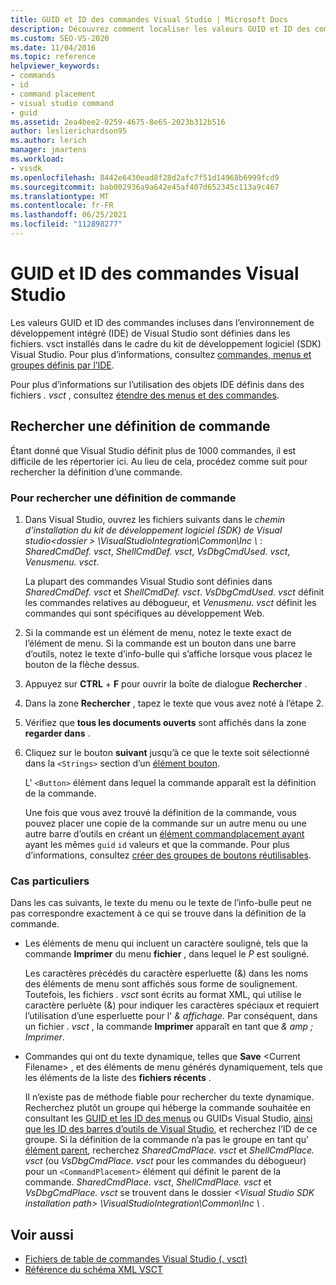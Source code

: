 ```yaml
---
title: GUID et ID des commandes Visual Studio | Microsoft Docs
description: Découvrez comment localiser les valeurs GUID et ID des commandes incluses dans l’environnement de développement intégré (IDE) de Visual Studio.
ms.custom: SEO-VS-2020
ms.date: 11/04/2016
ms.topic: reference
helpviewer_keywords:
- commands
- id
- command placement
- visual studio command
- guid
ms.assetid: 2ea4bee2-0259-4675-8e65-2023b312b516
author: leslierichardson95
ms.author: lerich
manager: jmartens
ms.workload:
- vssdk
ms.openlocfilehash: 8442e6430ead8f28d2afc7f51d14968b6999fcd9
ms.sourcegitcommit: bab002936a9a642e45af407d652345c113a9c467
ms.translationtype: MT
ms.contentlocale: fr-FR
ms.lasthandoff: 06/25/2021
ms.locfileid: "112898277"
---
```

# <a name="guids-and-ids-of-visual-studio-commands"></a>GUID et ID des commandes Visual Studio
Les valeurs GUID et ID des commandes incluses dans l’environnement de développement intégré (IDE) de Visual Studio sont définies dans les fichiers. vsct installés dans le cadre du kit de développement logiciel (SDK) Visual Studio. Pour plus d’informations, consultez [commandes, menus et groupes définis par l’IDE](../../extensibility/internals/ide-defined-commands-menus-and-groups.md).

 Pour plus d’informations sur l’utilisation des objets IDE définis dans des fichiers *. vsct* , consultez [étendre des menus et des commandes](../../extensibility/extending-menus-and-commands.md).

## <a name="find-a-command-definition"></a>Rechercher une définition de commande
 Étant donné que Visual Studio définit plus de 1000 commandes, il est difficile de les répertorier ici. Au lieu de cela, procédez comme suit pour rechercher la définition d’une commande.

### <a name="to-locate-a-command-definition"></a>Pour rechercher une définition de commande

1. Dans Visual Studio, ouvrez les fichiers suivants dans le *chemin d’installation du kit de développement logiciel (SDK) de Visual studio<dossier \> \VisualStudioIntegration\Common\Inc \\* : *SharedCmdDef. vsct*, *ShellCmdDef. vsct*, *VsDbgCmdUsed. vsct*, *Venusmenu. vsct*.

    La plupart des commandes Visual Studio sont définies dans *SharedCmdDef. vsct* et *ShellCmdDef. vsct*. *VsDbgCmdUsed. vsct* définit les commandes relatives au débogueur, et *Venusmenu. vsct* définit les commandes qui sont spécifiques au développement Web.

2. Si la commande est un élément de menu, notez le texte exact de l’élément de menu. Si la commande est un bouton dans une barre d’outils, notez le texte d’info-bulle qui s’affiche lorsque vous placez le bouton de la flèche dessus.

3. Appuyez sur **CTRL** + **F** pour ouvrir la boîte de dialogue **Rechercher** .

4. Dans la zone **Rechercher** , tapez le texte que vous avez noté à l’étape 2.

5. Vérifiez que **tous les documents ouverts** sont affichés dans la zone **regarder dans** .

6. Cliquez sur le bouton **suivant** jusqu’à ce que le texte soit sélectionné dans la `<Strings>` section d’un [élément bouton](../../extensibility/button-element.md).

    L' `<Button>` élément dans lequel la commande apparaît est la définition de la commande.

   Une fois que vous avez trouvé la définition de la commande, vous pouvez placer une copie de la commande sur un autre menu ou une autre barre d’outils en créant un [élément commandplacement ayant](../../extensibility/commandplacement-element.md) ayant les mêmes `guid` `id` valeurs et que la commande. Pour plus d’informations, consultez [créer des groupes de boutons réutilisables](../../extensibility/creating-reusable-groups-of-buttons.md).

### <a name="special-cases"></a>Cas particuliers
 Dans les cas suivants, le texte du menu ou le texte de l’info-bulle peut ne pas correspondre exactement à ce qui se trouve dans la définition de la commande.

- Les éléments de menu qui incluent un caractère souligné, tels que la commande **Imprimer** du menu **fichier** , dans lequel le *P* est souligné.

     Les caractères précédés du caractère esperluette (&) dans les noms des éléments de menu sont affichés sous forme de soulignement. Toutefois, les fichiers *. vsct* sont écrits au format XML, qui utilise le caractère perluète (&) pour indiquer les caractères spéciaux et requiert l’utilisation d’une esperluette pour l' *&amp; affichage.* Par conséquent, dans un fichier *. vsct* , la commande **Imprimer** apparaît en tant que *&amp; amp ; Imprimer*.

- Commandes qui ont du texte dynamique, telles que **Save** \<Current Filename\> , et des éléments de menu générés dynamiquement, tels que les éléments de la liste des **fichiers récents** .

     Il n’existe pas de méthode fiable pour rechercher du texte dynamique. Recherchez plutôt un groupe qui héberge la commande souhaitée en consultant les [GUID et les ID des menus](../../extensibility/internals/guids-and-ids-of-visual-studio-menus.md) ou GUIDs Visual Studio, [ainsi que les ID des barres d’outils de Visual Studio](../../extensibility/internals/guids-and-ids-of-visual-studio-toolbars.md), et recherchez l’ID de ce groupe. Si la définition de la commande n’a pas le groupe en tant qu' [élément parent](../../extensibility/parent-element.md), recherchez *SharedCmdPlace. vsct* et *ShellCmdPlace. vsct* (ou *VsDbgCmdPlace. vsct* pour les commandes du débogueur) pour un `<CommandPlacement>` élément qui définit le parent de la commande. *SharedCmdPlace. vsct*, *ShellCmdPlace. vsct* et *VsDbgCmdPlace. vsct* se trouvent dans le dossier *\<Visual Studio SDK installation path\> \VisualStudioIntegration\Common\Inc \\* .

## <a name="see-also"></a>Voir aussi

- [Fichiers de table de commandes Visual Studio (. vsct)](../../extensibility/internals/visual-studio-command-table-dot-vsct-files.md)
- [Référence du schéma XML VSCT](../../extensibility/vsct-xml-schema-reference.md)

